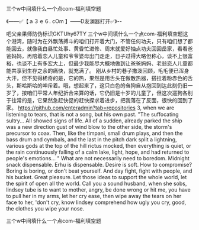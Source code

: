 三个w中间填什么一个点com-福利填空题

《——✅【ａ３ｅ６. cOm 】——D友澜器打开✅》--

吧父亲果师防伪标识GKTUhy67TY
三个w中间填什么一个点com-福利填空题这个港湾，随时为在外飘荡搏斗的咱们打开着大门，不管任何功夫，只有咱们想了都能回去，就像我白昼忙处事、黄昏忙进修、周末就爱好抽点功夫回回岳家，看看爸爸妈妈，再陪着恋人儿童和爷爷婆母出门走走，日子过得大略但称心，谈不上很富裕，也谈不上有多宏大上，但最少我能尽大概地做到让爸爸妈妈、老翁恋人儿童都能共享到生存之余的痛快，就充满了。
	刚从乡村的巷子撒泼回顾，毛毛便已浑身大汗，但不见得稀奇的是，它的热，果然是用舌头在做散热器，搭拉着粉赤色的舌头，斯哈斯哈的呻斥着。哦，想起来了，这只白色的刍狗自从抱回到达此刻仍旧一岁了，按咱们平常人年纪折合来算的话，它仍旧是十岁的儿童了，但这次遛狗各别于往常的是，它果然急赶快促的赶快探求着进步，把我落在了反面，很快的回到了家。
https://github.com/enteradmin?tab=repositories
3, when we are listening to tears, that is not a song, but his own past.
"The suffocating sultry...
All showed signs of life.
All of a sudden, already parked the ship was a new direction gust of wind blow to the other side, the storm's precursor to coax.
Then, like the timpani, small drum plays, and then the bass drum and cymbals, and the last in the pitch dark split a lightning, various gods at the top of the hill rictus mocked, then everything is quiet, or the rain continuously falling of a calm lake, light, hope, and had returned to people's emotions...
"
What are not necessarily need to boredom.
Midnight snack dispensable.
Erhu is dispensable.
Desire is soft.
How to compromise?
Boring is boring, or don't beat yourself.
And day fight, fight with people, and his bucket.
Great pleasure.
Let those ideas to support the whole world, let the spirit of open all the world.
Call you a sound husband, when she sobs, lindsey tube is to want to mother, angry, be done wrong or hit me, you have to pull her in my arms, let her cry ease, then wipe away the tears on her face to her, 'don't cry, know lindsey comprehend how ugly you cry, good, the clothes you wipe your nose.




三个w中间填什么一个点com-福利填空题
